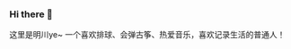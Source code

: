 ### Hi there 👋
这里是明川ye~ 一个喜欢排球、会弹古筝、热爱音乐，喜欢记录生活的普通人！
<!--
**MingchuanBi/MingchuanBi** is a ✨ _special_ ✨ repository because its `README.md` (this file) appears on your GitHub profile.

Here are some ideas to get you started:

- 🔭 I’m currently working on ...
- 🌱 I’m currently learning ...
- 👯 I’m looking to collaborate on ...
- 🤔 I’m looking for help with ...
- 💬 Ask me about ...
- 📫 How to reach me: ...
- 😄 Pronouns: ...
- ⚡ Fun fact: ...
-->

